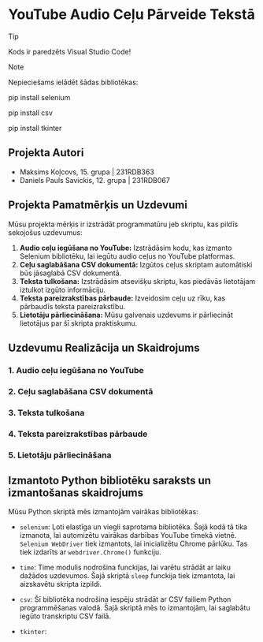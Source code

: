 # YouTube Audio Ceļu Pārveide Tekstā

> [!TIP]
> Kods ir paredzēts Visual Studio Code!

> [!NOTE] 
>Nepieciešams ielādēt šādas bibliotēkas:
> 
>pip install selenium
> 
>pip install csv
> 
>pip install tkinter

## Projekta Autori

- Maksims Koļcovs, 15. grupa | 231RDB363
- Daniels Pauls Savickis, 12. grupa | 231RDB067



## Projekta Pamatmērķis un Uzdevumi

Mūsu projekta mērķis ir izstrādāt programmatūru jeb skriptu, kas pildīs sekojošus uzdevumus:

1. **Audio ceļu iegūšana no YouTube:** Izstrādāsim kodu, kas izmanto Selenium bibliotēku, lai iegūtu audio ceļus no YouTube platformas.
2. **Ceļu saglabāšana CSV dokumentā:** Izgūtos ceļus skriptam automātiski būs jāsaglabā CSV dokumentā.
3. **Teksta tulkošana:** Izstrādāsim atsevišķu skriptu, kas piedāvās lietotājam iztulkot izgūto informāciju.
4. **Teksta pareizrakstības pārbaude:** Izveidosim ceļu uz rīku, kas pārbaudīs teksta pareizrakstību.
5. **Lietotāju pārliecināšana:** Mūsu galvenais uzdevums ir pārliecināt lietotājus par šī skripta praktiskumu.

## Uzdevumu Realizācija un Skaidrojums

### 1. Audio ceļu iegūšana no YouTube

### 2. Ceļu saglabāšana CSV dokumentā

### 3. Teksta tulkošana

### 4. Teksta pareizrakstības pārbaude

### 5. Lietotāju pārliecināšana



## Izmantoto Python bibliotēku saraksts un izmantošanas skaidrojums


Mūsu Python skriptā mēs izmantojām vairākas bibliotēkas:

- `selenium`: Ļoti elastīga un viegli saprotama bibliotēka. Šajā kodā tā tika izmanota, lai automizētu vairākas darbības YouTube tīmekā vietnē. `Selenium WebDriver` tiek izmantots, lai inicializētu Chrome pārlūku. Tas tiek izdarīts ar `webdriver.Chrome()` funkciju.

- `time`: Time modulis nodrošina funckijas, lai varētu strādāt ar laiku dažādos uzdevumos. Šajā skriptā `sleep` funckija tiek izmantota, lai aizskavētu skripta izpildi.

- `csv`: Šī bibliotēka nodrošina iespēju strādāt ar CSV failiem Python programmēšanas valodā. Šajā skriptā mēs to izmantojām, lai saglabātu iegūto transkriptu CSV failā.

- `tkinter`: 
